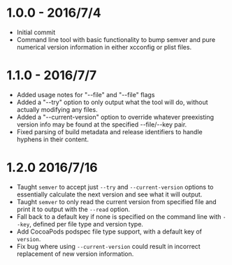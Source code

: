 # 1.0.0 - 2016/7/4

- Initial commit
- Command line tool with basic functionality to bump semver and pure numerical version information in either xcconfig or plist files.

# 1.1.0 - 2016/7/7

- Added usage notes for "--file" and "--file" flags
- Added a "--try" option to only output what the tool will do, without actually modifying any files.
- Added a "--current-version" option to override whatever preexisting version info may be found at the specified --file/--key pair.
- Fixed parsing of build metadata and release identifiers to handle hyphens in their content.

# 1.2.0 2016/7/16

- Taught `semver` to accept just `--try` and `--current-version` options to essentially calculate the next version and see what it will output.
- Taught `semver` to only read the current version from specified file and print it to output with the `--read` option.
- Fall back to a default key if none is specified on the command line with `--key`, defined per file type and version type.
- Add CocoaPods podspec file type support, with a default key of `version`.
- Fix bug where using `--current-version` could result in incorrect replacement of new version information.
